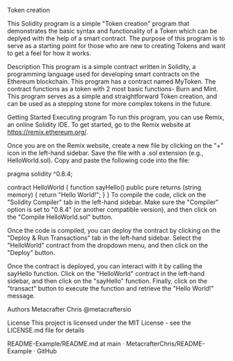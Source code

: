 Token creation

This Solidity program is a simple "Token creation" program that demonstrates the basic syntax and functionality of a Token which can be deplyed with the help of a smart contract. The purpose of this program is to serve as a starting point for those who are new to creating Tokens and want to get a feel for how it works.

Description
This program is a simple contract written in Solidity, a programming language used for developing smart contracts on the Ethereum blockchain. This program has a contract named MyToken. The contract functions as a token with 2 most basic functions- Burn and Mint. This program serves as a simple and straightforward Token creation, and can be used as a stepping stone for more complex tokens in the future.

Getting Started
Executing program
To run this program, you can use Remix, an online Solidity IDE. To get started, go to the Remix website at https://remix.ethereum.org/.

Once you are on the Remix website, create a new file by clicking on the "+" icon in the left-hand sidebar. Save the file with a .sol extension (e.g., HelloWorld.sol). Copy and paste the following code into the file:

pragma solidity ^0.8.4;

contract HelloWorld {
    function sayHello() public pure returns (string memory) {
        return "Hello World!";
    }
}
To compile the code, click on the "Solidity Compiler" tab in the left-hand sidebar. Make sure the "Compiler" option is set to "0.8.4" (or another compatible version), and then click on the "Compile HelloWorld.sol" button.

Once the code is compiled, you can deploy the contract by clicking on the "Deploy & Run Transactions" tab in the left-hand sidebar. Select the "HelloWorld" contract from the dropdown menu, and then click on the "Deploy" button.

Once the contract is deployed, you can interact with it by calling the sayHello function. Click on the "HelloWorld" contract in the left-hand sidebar, and then click on the "sayHello" function. Finally, click on the "transact" button to execute the function and retrieve the "Hello World!" message.

Authors
Metacrafter Chris
@metacraftersio

License
This project is licensed under the MIT License - see the LICENSE.md file for details

README-Example/README.md at main · MetacrafterChris/README-Example · GitHub
